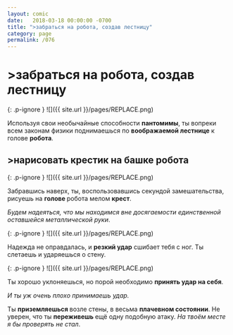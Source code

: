 ```yaml
---
layout: comic
date:   2018-03-18 00:00:00 -0700
title: ">забраться на робота, создав лестницу"
category: page
permalink: /076
---
```

# >забраться на робота, создав лестницу

{: .p-ignore }
![]({{ site.url }}/pages/REPLACE.png)

Используя свои необычайные способности <strong>пантомимы</strong>, ты вопреки всем законам физики поднимаешься по <strong>воображаемой лестнице</strong> к голове <strong>робота</strong>.

## >нарисовать крестик на башке робота

{: .p-ignore }
![]({{ site.url }}/pages/REPLACE.png)

Забравшись наверх, ты, воспользовавшись секундой замешательства, рисуешь на <strong>голове </strong>робота мелом <strong>крест</strong>.

<em>Будем надеяться, что мы находимся вне досягаемости единственной оставшейся металлической руки</em>.

{: .p-ignore }
![]({{ site.url }}/pages/REPLACE.png)

Надежда не оправдалась, и <strong>резкий удар</strong> сшибает тебя с ног. Ты слетаешь и ударяешься о стену.

{: .p-ignore }
![]({{ site.url }}/pages/REPLACE.png)

Ты хорошо уклоняешься, но порой необходимо <strong>принять удар на себя</strong>.

<em>И ты уж очень плохо принимаешь удар.</em>

Ты <strong>приземляешься </strong>возле стены, в весьма <strong>плачевном состоянии</strong>. Не уверен, что ты <strong>переживешь </strong>ещё одну подобную атаку. <em>На твоём месте я бы проверять не стал</em>.
